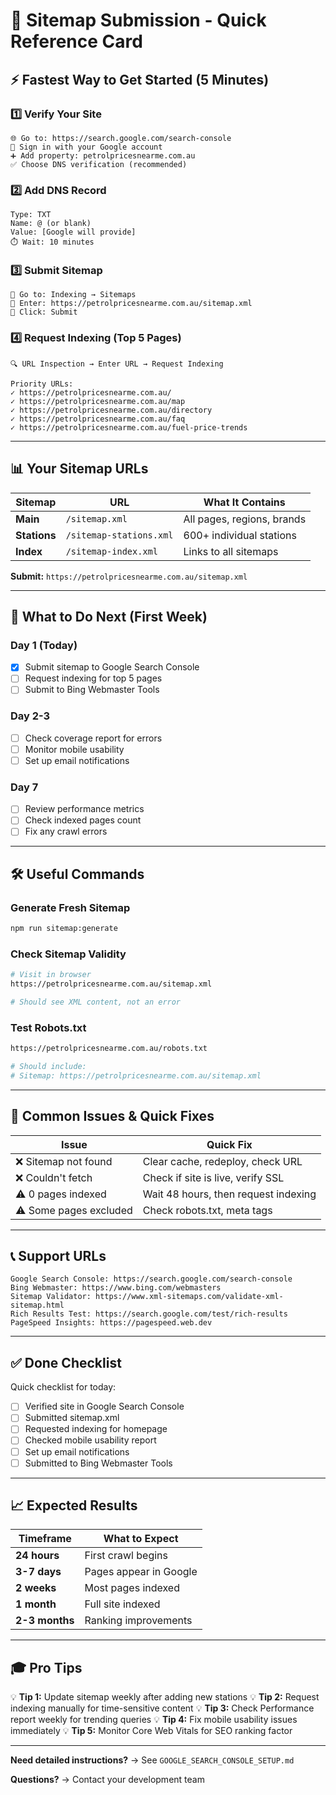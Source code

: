 # 🚀 Sitemap Submission - Quick Reference Card

## ⚡ **Fastest Way to Get Started (5 Minutes)**

### 1️⃣ **Verify Your Site**
```
🌐 Go to: https://search.google.com/search-console
📧 Sign in with your Google account
➕ Add property: petrolpricesnearme.com.au
✅ Choose DNS verification (recommended)
```

### 2️⃣ **Add DNS Record**
```
Type: TXT
Name: @ (or blank)
Value: [Google will provide]
⏱️ Wait: 10 minutes
```

### 3️⃣ **Submit Sitemap**
```
📍 Go to: Indexing → Sitemaps
🔗 Enter: https://petrolpricesnearme.com.au/sitemap.xml
🚀 Click: Submit
```

### 4️⃣ **Request Indexing (Top 5 Pages)**
```
🔍 URL Inspection → Enter URL → Request Indexing

Priority URLs:
✓ https://petrolpricesnearme.com.au/
✓ https://petrolpricesnearme.com.au/map
✓ https://petrolpricesnearme.com.au/directory
✓ https://petrolpricesnearme.com.au/faq
✓ https://petrolpricesnearme.com.au/fuel-price-trends
```

---

## 📊 **Your Sitemap URLs**

| Sitemap | URL | What It Contains |
|---------|-----|------------------|
| **Main** | `/sitemap.xml` | All pages, regions, brands |
| **Stations** | `/sitemap-stations.xml` | 600+ individual stations |
| **Index** | `/sitemap-index.xml` | Links to all sitemaps |

**Submit:** `https://petrolpricesnearme.com.au/sitemap.xml`

---

## 🎯 **What to Do Next (First Week)**

### Day 1 (Today)
- [x] Submit sitemap to Google Search Console
- [ ] Request indexing for top 5 pages
- [ ] Submit to Bing Webmaster Tools

### Day 2-3
- [ ] Check coverage report for errors
- [ ] Monitor mobile usability
- [ ] Set up email notifications

### Day 7
- [ ] Review performance metrics
- [ ] Check indexed pages count
- [ ] Fix any crawl errors

---

## 🛠️ **Useful Commands**

### Generate Fresh Sitemap
```bash
npm run sitemap:generate
```

### Check Sitemap Validity
```bash
# Visit in browser
https://petrolpricesnearme.com.au/sitemap.xml

# Should see XML content, not an error
```

### Test Robots.txt
```bash
https://petrolpricesnearme.com.au/robots.txt

# Should include:
# Sitemap: https://petrolpricesnearme.com.au/sitemap.xml
```

---

## 🚨 **Common Issues & Quick Fixes**

| Issue | Quick Fix |
|-------|-----------|
| ❌ Sitemap not found | Clear cache, redeploy, check URL |
| ❌ Couldn't fetch | Check if site is live, verify SSL |
| ⚠️ 0 pages indexed | Wait 48 hours, then request indexing |
| ⚠️ Some pages excluded | Check robots.txt, meta tags |

---

## 📞 **Support URLs**

```
Google Search Console: https://search.google.com/search-console
Bing Webmaster: https://www.bing.com/webmasters
Sitemap Validator: https://www.xml-sitemaps.com/validate-xml-sitemap.html
Rich Results Test: https://search.google.com/test/rich-results
PageSpeed Insights: https://pagespeed.web.dev
```

---

## ✅ **Done Checklist**

Quick checklist for today:

- [ ] Verified site in Google Search Console
- [ ] Submitted sitemap.xml
- [ ] Requested indexing for homepage
- [ ] Checked mobile usability report
- [ ] Set up email notifications
- [ ] Submitted to Bing Webmaster Tools

---

## 📈 **Expected Results**

| Timeframe | What to Expect |
|-----------|----------------|
| **24 hours** | First crawl begins |
| **3-7 days** | Pages appear in Google |
| **2 weeks** | Most pages indexed |
| **1 month** | Full site indexed |
| **2-3 months** | Ranking improvements |

---

## 🎓 **Pro Tips**

💡 **Tip 1:** Update sitemap weekly after adding new stations
💡 **Tip 2:** Request indexing manually for time-sensitive content
💡 **Tip 3:** Check Performance report weekly for trending queries
💡 **Tip 4:** Fix mobile usability issues immediately
💡 **Tip 5:** Monitor Core Web Vitals for SEO ranking factor

---

**Need detailed instructions?** → See `GOOGLE_SEARCH_CONSOLE_SETUP.md`

**Questions?** → Contact your development team
